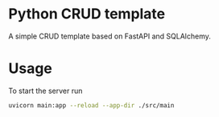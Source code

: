 # Python CRUD template

A simple CRUD template based on FastAPI and SQLAlchemy.


# Usage

To start the server run
```sh
uvicorn main:app --reload --app-dir ./src/main
```
